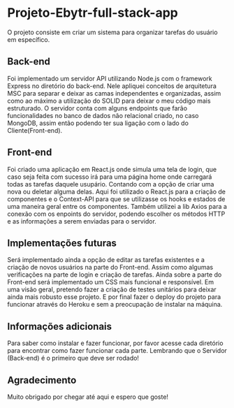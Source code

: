 # Projeto-Ebytr-full-stack-app

O projeto consiste em criar um sistema para organizar tarefas do usuário em específico. 

## Back-end
Foi implementado um servidor API utilizando Node.js com o framework Express no diretório do back-end. Nele apliquei conceitos de arquitetura MSC para separar e deixar as camas independentes e organizadas, assim como ao máximo a utilização do SOLID para deixar o meu código mais estruturado. O servidor conta com alguns endpoints que farão funcionalidades no banco de dados não relacional criado, no caso MongoDB, assim então podendo ter sua ligação com o lado do Cliente(Front-end).

## Front-end
Foi criado uma aplicação em React.js onde simula uma tela de login, que caso seja feita com sucesso irá para uma página home onde carregará todas as tarefas daquele usupário. Contando com a opção de criar uma nova ou deletar alguma delas. Aqui foi utilizado o React.js para a criação de componentes e o Context-API para que se utilizasse os hooks e estados de uma maneira geral entre os componentes. Também utilizei a lib Axios para a conexão com os enpoints do servidor, podendo escolher os métodos HTTP e as informações a serem enviadas para o servidor.

## Implementações futuras
Será implementado ainda a opção de editar as tarefas existentes e a criação de novos usuários na parte do Front-end. Assim como algumas verificações na parte de login e criação de tarefas. Ainda sobre a parte do Front-end será implementado um CSS mais funcional e responsível. Em uma visão geral, pretendo fazer a criação de testes unitários para deixar ainda mais robusto esse projeto. E por final fazer o deploy do projeto para funcionar através do Heroku e sem a preocupação de instalar na máquina.

## Informações adicionais
Para saber como instalar e fazer funcionar, por favor acesse cada diretório para encontrar como fazer funcionar cada parte. Lembrando que o Servidor (Back-end) é o primeiro que deve ser rodado!

## Agradecimento
Muito obrigado por chegar até aqui e espero que goste!
